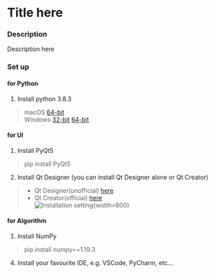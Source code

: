 # Title here #

### Description ###

Description here

### Set up ###

#### for Python ####
1. Install python 3.8.3
>macOS [64-bit](https://www.python.org/ftp/python/3.8.3/python-3.8.3-macosx10.9.pkg)  
>Windows [32-bit](https://www.python.org/ftp/python/3.8.3/python-3.8.3-webinstall.exe) [64-bit](https://www.python.org/ftp/python/3.8.3/python-3.8.3-amd64-webinstall.exe)

#### for UI ####
1. Install PyQt5
>pip install PyQt5
2. Install Qt Designer (you can install Qt Designer alone or Qt Creator)
>* Qt Designer(unofficial) [here](https://build-system.fman.io/qt-designer-download)
>* Qt Creator(official) [here](https://www.qt.io/download-open-source)  
![Installation setting](https://puu.sh/GW277/f787f9f9be.png){width=600}

#### for Algorithm ####
1. Install NumPy
>pip install numpy==1.19.3

4. Install your favourite IDE, e.g. VSCode, PyCharm, etc...